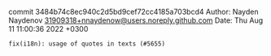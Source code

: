 commit 3484b74c8ec940c2d5bd9cef72cc4185a703bcd4
Author: Nayden Naydenov <31909318+nnaydenow@users.noreply.github.com>
Date:   Thu Aug 11 11:00:36 2022 +0300

    fix(i18n): usage of quotes in texts (#5655)
